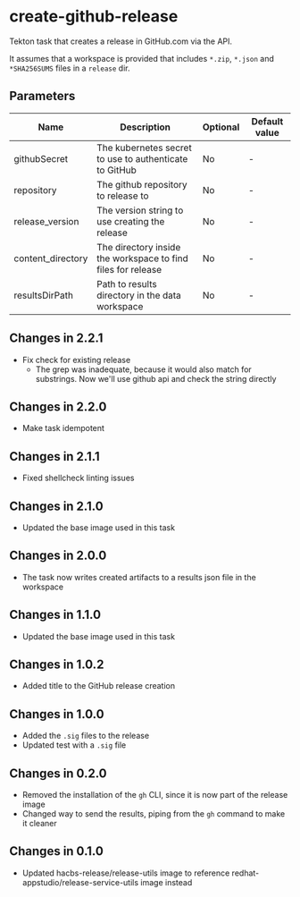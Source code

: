 # create-github-release

Tekton task that creates a release in GitHub.com via the API.

It assumes that a workspace is provided that includes `*.zip`, `*.json` and `*SHA256SUMS` files in
a `release` dir.

## Parameters

| Name              | Description                                                       | Optional | Default value |
|-------------------|-------------------------------------------------------------------|----------|---------------|
| githubSecret      | The kubernetes secret to use to authenticate to GitHub            | No       | -             |
| repository        | The github repository to release to                               | No       | -             |
| release_version   | The version string to use creating the release                    | No       | -             |
| content_directory | The directory inside the workspace to find files for release      | No       | -             |
| resultsDirPath    | Path to results directory in the data workspace                   | No       | -             |

## Changes in 2.2.1
* Fix check for existing release
  * The grep was inadequate, because it would also match for substrings. Now we'll
    use github api and check the string directly

## Changes in 2.2.0
* Make task idempotent

## Changes in 2.1.1
* Fixed shellcheck linting issues

## Changes in 2.1.0
* Updated the base image used in this task

## Changes in 2.0.0
* The task now writes created artifacts to a results json file in the workspace

## Changes in 1.1.0
* Updated the base image used in this task

## Changes in 1.0.2
* Added title to the GitHub release creation

## Changes in 1.0.0
* Added the `.sig` files to the release
* Updated test with a `.sig` file

## Changes in 0.2.0
* Removed the installation of the `gh` CLI, since it is now part of the release image
* Changed way to send the results, piping from the `gh` command to make it cleaner

## Changes in 0.1.0
* Updated hacbs-release/release-utils image to reference redhat-appstudio/release-service-utils image instead
